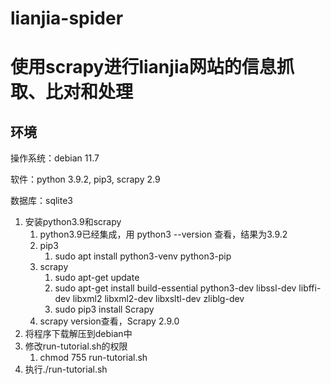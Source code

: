 # lianjia-spider
# 使用scrapy进行lianjia网站的信息抓取、比对和处理
## 环境
操作系统：debian 11.7

软件：python 3.9.2, pip3, scrapy 2.9

数据库：sqlite3

1. 安装python3.9和scrapy
   1. python3.9已经集成，用 python3 --version 查看，结果为3.9.2
   2. pip3 
      1. sudo apt install python3-venv python3-pip
   3. scrapy 
      1. sudo apt-get update
      2. sudo apt-get install build-essential python3-dev libssl-dev libffi-dev libxml2 libxml2-dev libxsltl-dev zliblg-dev
      3. sudo pip3 install Scrapy
   4. scrapy version查看，Scrapy 2.9.0
2. 将程序下载解压到debian中
3. 修改run-tutorial.sh的权限
   1. chmod 755 run-tutorial.sh
4. 执行./run-tutorial.sh
